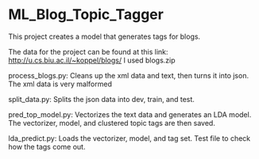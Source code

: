 # ML_Blog_Topic_Tagger

This project creates a model that generates tags for blogs.

The data for the project can be found at this link: http://u.cs.biu.ac.il/~koppel/blogs/
I used blogs.zip

process_blogs.py: Cleans up the xml data and text, then turns it into json. The xml data is very malformed

split_data.py: Splits the json data into dev, train, and test.

pred_top_model.py: Vectorizes the text data and generates an LDA model. The vectorizer, model, and clustered topic tags
				are then saved.

lda_predict.py: Loads the vectorizer, model, and tag set. Test file to check how the tags come out.
